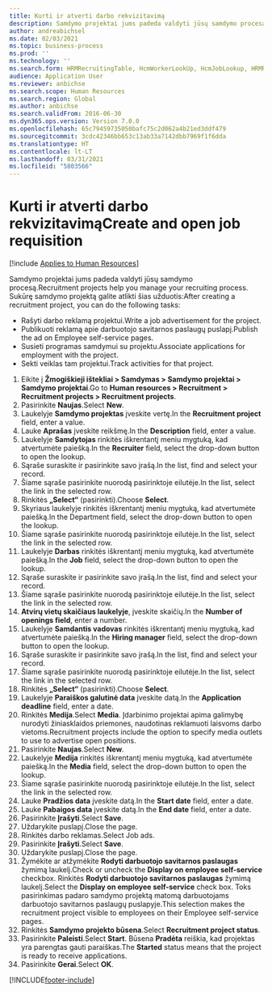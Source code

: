 ```yaml
---
title: Kurti ir atverti darbo rekvizitavimą
description: Samdymo projektai jums padeda valdyti jūsų samdymo procesą.
author: andreabichsel
ms.date: 02/03/2021
ms.topic: business-process
ms.prod: ''
ms.technology: ''
ms.search.form: HRMRecruitingTable, HcmWorkerLookUp, HcmJobLookup, HRMRecruitingMedia, HRMRecruitingJobAd, HcmPersonnelManagementWorkspace
audience: Application User
ms.reviewer: anbichse
ms.search.scope: Human Resources
ms.search.region: Global
ms.author: anbichse
ms.search.validFrom: 2016-06-30
ms.dyn365.ops.version: Version 7.0.0
ms.openlocfilehash: 65c79459735050bafc75c2d062a4b21ed3ddf479
ms.sourcegitcommit: 3cdc42346bb653c13ab33a7142dbb7969f1f6dda
ms.translationtype: HT
ms.contentlocale: lt-LT
ms.lasthandoff: 03/31/2021
ms.locfileid: "5803566"
---
```

# <a name="create-and-open-job-requisition"></a><span data-ttu-id="94aae-103">Kurti ir atverti darbo rekvizitavimą</span><span class="sxs-lookup"><span data-stu-id="94aae-103">Create and open job requisition</span></span>

[!include [Applies to Human Resources](../includes/applies-to-hr.md)]

<span data-ttu-id="94aae-104">Samdymo projektai jums padeda valdyti jūsų samdymo procesą.</span><span class="sxs-lookup"><span data-stu-id="94aae-104">Recruitment projects help you manage your recruiting process.</span></span> <span data-ttu-id="94aae-105">Sukūrę samdymo projektą galite atlikti šias užduotis:</span><span class="sxs-lookup"><span data-stu-id="94aae-105">After creating a recruitment project, you can do the following tasks:</span></span>

- <span data-ttu-id="94aae-106">Rašyti darbo reklamą projektui.</span><span class="sxs-lookup"><span data-stu-id="94aae-106">Write a job advertisement for the project.</span></span>
- <span data-ttu-id="94aae-107">Publikuoti reklamą apie darbuotojo savitarnos paslaugų puslapį.</span><span class="sxs-lookup"><span data-stu-id="94aae-107">Publish the ad on Employee self-service pages.</span></span>
- <span data-ttu-id="94aae-108">Susieti programas samdymui su projektu.</span><span class="sxs-lookup"><span data-stu-id="94aae-108">Associate applications for employment with the project.</span></span>
- <span data-ttu-id="94aae-109">Sekti veiklas tam projektui.</span><span class="sxs-lookup"><span data-stu-id="94aae-109">Track activities for that project.</span></span> 

1. <span data-ttu-id="94aae-110">Eikite į **Žmogiškieji ištekliai > Samdymas > Samdymo projektai > Samdymo projektai**.</span><span class="sxs-lookup"><span data-stu-id="94aae-110">Go to **Human resources > Recruitment > Recruitment projects > Recruitment projects**.</span></span>
2. <span data-ttu-id="94aae-111">Pasirinkite **Naujas**.</span><span class="sxs-lookup"><span data-stu-id="94aae-111">Select **New**.</span></span>
3. <span data-ttu-id="94aae-112">Laukelyje **Samdymo projektas** įveskite vertę.</span><span class="sxs-lookup"><span data-stu-id="94aae-112">In the **Recruitment project** field, enter a value.</span></span>
4. <span data-ttu-id="94aae-113">Lauke **Aprašas** įveskite reikšmę.</span><span class="sxs-lookup"><span data-stu-id="94aae-113">In the **Description** field, enter a value.</span></span>
5. <span data-ttu-id="94aae-114">Laukelyje **Samdytojas** rinkitės iškrentantį meniu mygtuką, kad atvertumėte paiešką.</span><span class="sxs-lookup"><span data-stu-id="94aae-114">In the **Recruiter** field, select the drop-down button to open the lookup.</span></span>
6. <span data-ttu-id="94aae-115">Sąraše suraskite ir pasirinkite savo įrašą.</span><span class="sxs-lookup"><span data-stu-id="94aae-115">In the list, find and select your record.</span></span>
7. <span data-ttu-id="94aae-116">Šiame sąraše pasirinkite nuorodą pasirinktoje eilutėje.</span><span class="sxs-lookup"><span data-stu-id="94aae-116">In the list, select the link in the selected row.</span></span>
8. <span data-ttu-id="94aae-117">Rinkitės **„Select“** (pasirinkti).</span><span class="sxs-lookup"><span data-stu-id="94aae-117">Choose **Select**.</span></span>
9. <span data-ttu-id="94aae-118">Skyriaus laukelyje rinkitės iškrentantį meniu mygtuką, kad atvertumėte paiešką.</span><span class="sxs-lookup"><span data-stu-id="94aae-118">In the Department field, select the drop-down button to open the lookup.</span></span>
10. <span data-ttu-id="94aae-119">Šiame sąraše pasirinkite nuorodą pasirinktoje eilutėje.</span><span class="sxs-lookup"><span data-stu-id="94aae-119">In the list, select the link in the selected row.</span></span>
11. <span data-ttu-id="94aae-120">Laukelyje **Darbas** rinkitės iškrentantį meniu mygtuką, kad atvertumėte paiešką.</span><span class="sxs-lookup"><span data-stu-id="94aae-120">In the **Job** field, select the drop-down button to open the lookup.</span></span>
12. <span data-ttu-id="94aae-121">Sąraše suraskite ir pasirinkite savo įrašą.</span><span class="sxs-lookup"><span data-stu-id="94aae-121">In the list, find and select your record.</span></span>
13. <span data-ttu-id="94aae-122">Šiame sąraše pasirinkite nuorodą pasirinktoje eilutėje.</span><span class="sxs-lookup"><span data-stu-id="94aae-122">In the list, select the link in the selected row.</span></span>
14. <span data-ttu-id="94aae-123">**Atvirų vietų skaičiaus laukelyje**, įveskite skaičių.</span><span class="sxs-lookup"><span data-stu-id="94aae-123">In the **Number of openings field**, enter a number.</span></span>
15. <span data-ttu-id="94aae-124">Laukelyje **Samdantis vadovas** rinkitės iškrentantį meniu mygtuką, kad atvertumėte paiešką.</span><span class="sxs-lookup"><span data-stu-id="94aae-124">In the **Hiring manager** field, select the drop-down button to open the lookup.</span></span>
16. <span data-ttu-id="94aae-125">Sąraše suraskite ir pasirinkite savo įrašą.</span><span class="sxs-lookup"><span data-stu-id="94aae-125">In the list, find and select your record.</span></span>
17. <span data-ttu-id="94aae-126">Šiame sąraše pasirinkite nuorodą pasirinktoje eilutėje.</span><span class="sxs-lookup"><span data-stu-id="94aae-126">In the list, select the link in the selected row.</span></span>
18. <span data-ttu-id="94aae-127">Rinkitės **„Select“** (pasirinkti).</span><span class="sxs-lookup"><span data-stu-id="94aae-127">Choose **Select**.</span></span>
19. <span data-ttu-id="94aae-128">Laukelyje **Paraiškos galutinė data** įveskite datą.</span><span class="sxs-lookup"><span data-stu-id="94aae-128">In the **Application deadline** field, enter a date.</span></span>
20. <span data-ttu-id="94aae-129">Rinkitės **Medija**.</span><span class="sxs-lookup"><span data-stu-id="94aae-129">Select **Media**.</span></span> <span data-ttu-id="94aae-130">Įdarbinimo projektai apima galimybę nurodyti žiniasklaidos priemones, naudotinas reklamuoti laisvoms darbo vietoms.</span><span class="sxs-lookup"><span data-stu-id="94aae-130">Recruitment projects include the option to specify media outlets to use to advertise open positions.</span></span>  
21. <span data-ttu-id="94aae-131">Pasirinkite **Naujas**.</span><span class="sxs-lookup"><span data-stu-id="94aae-131">Select **New**.</span></span>
22. <span data-ttu-id="94aae-132">Laukelyje **Medija** rinkitės iškrentantį meniu mygtuką, kad atvertumėte paiešką.</span><span class="sxs-lookup"><span data-stu-id="94aae-132">In the **Media** field, select the drop-down button to open the lookup.</span></span>
23. <span data-ttu-id="94aae-133">Šiame sąraše pasirinkite nuorodą pasirinktoje eilutėje.</span><span class="sxs-lookup"><span data-stu-id="94aae-133">In the list, select the link in the selected row.</span></span>
24. <span data-ttu-id="94aae-134">Lauke **Pradžios data** įveskite datą.</span><span class="sxs-lookup"><span data-stu-id="94aae-134">In the **Start date** field, enter a date.</span></span>
25. <span data-ttu-id="94aae-135">Lauke **Pabaigos data** įveskite datą.</span><span class="sxs-lookup"><span data-stu-id="94aae-135">In the **End date** field, enter a date.</span></span>
26. <span data-ttu-id="94aae-136">Pasirinkite **Įrašyti**.</span><span class="sxs-lookup"><span data-stu-id="94aae-136">Select **Save**.</span></span>
27. <span data-ttu-id="94aae-137">Uždarykite puslapį.</span><span class="sxs-lookup"><span data-stu-id="94aae-137">Close the page.</span></span>
28. <span data-ttu-id="94aae-138">Rinkitės darbo reklamas.</span><span class="sxs-lookup"><span data-stu-id="94aae-138">Select Job ads.</span></span>
29. <span data-ttu-id="94aae-139">Pasirinkite **Įrašyti**.</span><span class="sxs-lookup"><span data-stu-id="94aae-139">Select **Save**.</span></span>
30. <span data-ttu-id="94aae-140">Uždarykite puslapį.</span><span class="sxs-lookup"><span data-stu-id="94aae-140">Close the page.</span></span>
31. <span data-ttu-id="94aae-141">Žymėkite ar atžymėkite **Rodyti darbuotojo savitarnos paslaugas** žymimą laukelį.</span><span class="sxs-lookup"><span data-stu-id="94aae-141">Check or uncheck the **Display on employee self-service** checkbox.</span></span> <span data-ttu-id="94aae-142">Rinkitės **Rodyti darbuotojo savitarnos paslaugas** žymimą laukelį.</span><span class="sxs-lookup"><span data-stu-id="94aae-142">Select the **Display on employee self-service** check box.</span></span> <span data-ttu-id="94aae-143">Toks pasirinkimas padaro samdymo projektą matomą darbuotojams darbuotojo savitarnos paslaugų puslapyje.</span><span class="sxs-lookup"><span data-stu-id="94aae-143">This selection makes the recruitment project visible to employees on their Employee self-service pages.</span></span>
32. <span data-ttu-id="94aae-144">Rinkitės **Samdymo projekto būsena**.</span><span class="sxs-lookup"><span data-stu-id="94aae-144">Select **Recruitment project status**.</span></span>
33. <span data-ttu-id="94aae-145">Pasirinkite **Paleisti**.</span><span class="sxs-lookup"><span data-stu-id="94aae-145">Select **Start**.</span></span> <span data-ttu-id="94aae-146">Būsena **Pradėta** reiškia, kad projektas yra parengtas gauti paraiškas.</span><span class="sxs-lookup"><span data-stu-id="94aae-146">The **Started** status means that the project is ready to receive applications.</span></span>  
34. <span data-ttu-id="94aae-147">Pasirinkite **Gerai**.</span><span class="sxs-lookup"><span data-stu-id="94aae-147">Select **OK**.</span></span>

[!INCLUDE[footer-include](../includes/footer-banner.md)]